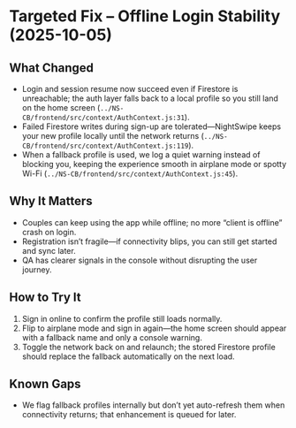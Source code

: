 # Targeted Fix – Offline Login Stability (2025-10-05)

## What Changed
- Login and session resume now succeed even if Firestore is unreachable; the auth layer falls back to a local profile so you still land on the home screen (`../NS-CB/frontend/src/context/AuthContext.js:31`).
- Failed Firestore writes during sign-up are tolerated—NightSwipe keeps your new profile locally until the network returns (`../NS-CB/frontend/src/context/AuthContext.js:119`).
- When a fallback profile is used, we log a quiet warning instead of blocking you, keeping the experience smooth in airplane mode or spotty Wi-Fi (`../NS-CB/frontend/src/context/AuthContext.js:45`).

## Why It Matters
- Couples can keep using the app while offline; no more “client is offline” crash on login.
- Registration isn’t fragile—if connectivity blips, you can still get started and sync later.
- QA has clearer signals in the console without disrupting the user journey.

## How to Try It
1. Sign in online to confirm the profile still loads normally.
2. Flip to airplane mode and sign in again—the home screen should appear with a fallback name and only a console warning.
3. Toggle the network back on and relaunch; the stored Firestore profile should replace the fallback automatically on the next load.

## Known Gaps
- We flag fallback profiles internally but don’t yet auto-refresh them when connectivity returns; that enhancement is queued for later.
